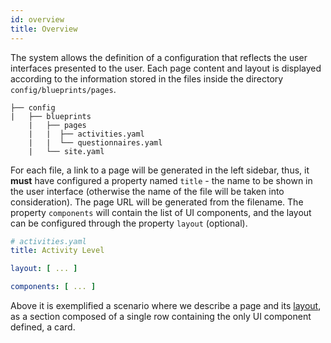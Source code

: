 ```yaml
---
id: overview
title: Overview
---
```


The system allows the definition of a configuration that reflects the user interfaces presented to the user. Each page content and layout is displayed according to the information stored in the files inside the directory `config/blueprints/pages`. 

~~~~
├── config
|   ├── blueprints
    |   ├── pages
    |   |  ├── activities.yaml
    |   |  └── questionnaires.yaml
    |   └── site.yaml
~~~~


For each file, a link to a page will be generated in the left sidebar, thus, it **must** have configured a property named `title` - the name to be shown in the user interface (otherwise the name of the file will be taken into consideration). The page URL will be generated from the filename. The property `components` will contain the list of UI components, and the layout can be configured through the property `layout` (optional).

~~~~yaml
# activities.yaml
title: Activity Level

layout: [ ... ]

components: [ ... ]
~~~~


Above it is exemplified a scenario where we describe a page and its [layout](layout), as a section composed of a single row containing the only UI component defined, a card.
